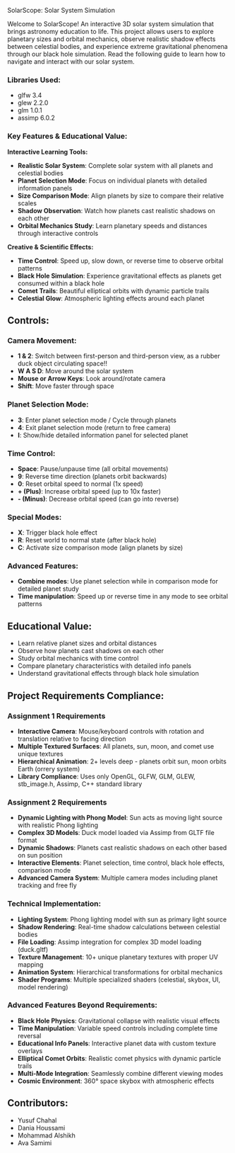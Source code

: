 SolarScope: Solar System Simulation

Welcome to SolarScope! An interactive 3D solar system simulation that brings astronomy education to life. This project allows users to explore planetary sizes and orbital mechanics, observe realistic shadow effects between celestial bodies, and experience extreme gravitational phenomena through our black hole simulation. Read the following guide to learn how to navigate and interact with our solar system. 

### **Libraries Used:**
- glfw 3.4
- glew 2.2.0
- glm 1.0.1
- assimp 6.0.2

### **Key Features & Educational Value:**
**Interactive Learning Tools:**
- **Realistic Solar System**: Complete solar system with all planets and celestial bodies
- **Planet Selection Mode**: Focus on individual planets with detailed information panels  
- **Size Comparison Mode**: Align planets by size to compare their relative scales
- **Shadow Observation**: Watch how planets cast realistic shadows on each other
- **Orbital Mechanics Study**: Learn planetary speeds and distances through interactive controls

**Creative & Scientific Effects:**
- **Time Control**: Speed up, slow down, or reverse time to observe orbital patterns
- **Black Hole Simulation**: Experience gravitational effects as planets get consumed within a black hole
- **Comet Trails**: Beautiful elliptical orbits with dynamic particle trails
- **Celestial Glow**: Atmospheric lighting effects around each planet

## Controls:

### Camera Movement:
- **1 & 2**: Switch between first-person and third-person view, as a rubber duck object circulating space!!
- **W A S D**: Move around the solar system
- **Mouse or Arrow Keys**: Look around/rotate camera
- **Shift**: Move faster through space

### Planet Selection Mode:
- **3**: Enter planet selection mode / Cycle through planets
- **4**: Exit planet selection mode (return to free camera)
- **I**: Show/hide detailed information panel for selected planet

### Time Control:
- **Space**: Pause/unpause time (all orbital movements)
- **9**: Reverse time direction (planets orbit backwards)
- **0**: Reset orbital speed to normal (1x speed)
- **+ (Plus)**: Increase orbital speed (up to 10x faster)
- **- (Minus)**: Decrease orbital speed (can go into reverse)

### Special Modes:
- **X**: Trigger black hole effect 
- **R**: Reset world to normal state (after black hole)
- **C**: Activate size comparison mode (align planets by size)

### Advanced Features:
- **Combine modes**: Use planet selection while in comparison mode for detailed planet study
- **Time manipulation**: Speed up or reverse time in any mode to see orbital patterns

## Educational Value:
- Learn relative planet sizes and orbital distances
- Observe how planets cast shadows on each other
- Study orbital mechanics with time control
- Compare planetary characteristics with detailed info panels
- Understand gravitational effects through black hole simulation

## Project Requirements Compliance:

### Assignment 1 Requirements
- **Interactive Camera**: Mouse/keyboard controls with rotation and translation relative to facing direction
- **Multiple Textured Surfaces**: All planets, sun, moon, and comet use unique textures
- **Hierarchical Animation**: 2+ levels deep - planets orbit sun, moon orbits Earth (orrery system)
- **Library Compliance**: Uses only OpenGL, GLFW, GLM, GLEW, stb_image.h, Assimp, C++ standard library

### Assignment 2 Requirements 
- **Dynamic Lighting with Phong Model**: Sun acts as moving light source with realistic Phong lighting
- **Complex 3D Models**: Duck model loaded via Assimp from GLTF file format
- **Dynamic Shadows**: Planets cast realistic shadows on each other based on sun position
- **Interactive Elements**: Planet selection, time control, black hole effects, comparison mode
- **Advanced Camera System**: Multiple camera modes including planet tracking and free fly

### **Technical Implementation:**
- **Lighting System**: Phong lighting model with sun as primary light source
- **Shadow Rendering**: Real-time shadow calculations between celestial bodies  
- **File Loading**: Assimp integration for complex 3D model loading (duck.gltf)
- **Texture Management**: 10+ unique planetary textures with proper UV mapping
- **Animation System**: Hierarchical transformations for orbital mechanics
- **Shader Programs**: Multiple specialized shaders (celestial, skybox, UI, model rendering)

### **Advanced Features Beyond Requirements:**
-  **Black Hole Physics**: Gravitational collapse with realistic visual effects
-  **Time Manipulation**: Variable speed controls including complete time reversal  
-  **Educational Info Panels**: Interactive planet data with custom texture overlays
-  **Elliptical Comet Orbits**: Realistic comet physics with dynamic particle trails
-  **Multi-Mode Integration**: Seamlessly combine different viewing modes
-  **Cosmic Environment**: 360° space skybox with atmospheric effects

## Contributors:
- Yusuf Chahal
- Dania Houssami
- Mohammad Alshikh
- Ava Samimi
